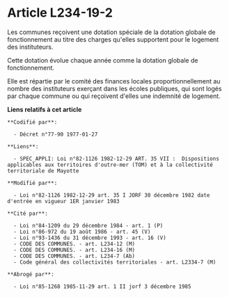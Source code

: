 # Article L234-19-2

Les communes reçoivent une dotation spéciale de la dotation globale de fonctionnement au titre des charges qu'elles
supportent pour le logement des instituteurs.

Cette dotation évolue chaque année comme la dotation globale de fonctionnement.

Elle est répartie par le comité des finances locales proportionnellement au nombre des instituteurs exerçant dans les écoles
publiques, qui sont logés par chaque commune ou qui reçoivent d'elles une indemnité de logement.

**Liens relatifs à cet article**

	**Codifié par**:

	  - Décret n°77-90 1977-01-27

	**Liens**:

	  - SPEC_APPLI: Loi n°82-1126 1982-12-29 ART. 35 VII :  Dispositions applicables aux territoires d'outre-mer (TOM) et à la collectivité territoriale de Mayotte

	**Modifié par**:

	  - Loi n°82-1126 1982-12-29 art. 35 I JORF 30 décembre 1982 date d'entrée en vigueur 1ER janvier 1983

	**Cité par**:

	  - Loi n°84-1209 du 29 décembre 1984 - art. 1 (P)
	  - Loi n°86-972 du 19 août 1986 - art. 45 (V)
	  - Loi n°93-1436 du 31 décembre 1993 - art. 16 (V)
	  - CODE DES COMMUNES. - art. L234-12 (M)
	  - CODE DES COMMUNES. - art. L234-16 (M)
	  - CODE DES COMMUNES. - art. L234-7 (Ab)
	  - Code général des collectivités territoriales - art. L2334-7 (M)

	**Abrogé par**:

	  - Loi n°85-1268 1985-11-29 art. 1 II jorf 3 décembre 1985
